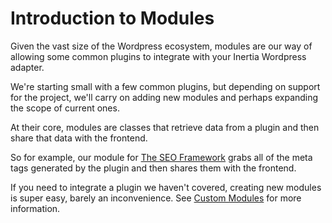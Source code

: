 # Introduction to Modules

Given the vast size of the Wordpress ecosystem, modules are our way of allowing some common plugins to integrate with your Inertia Wordpress adapter.

We're starting small with a few common plugins, but depending on support for the project, we'll carry on adding new modules and perhaps expanding the scope of current ones.

At their core, modules are classes that retrieve data from a plugin and then share that data with the frontend.

So for example, our module for [The SEO Framework](https://theseoframework.com/) grabs all of the meta tags generated by the plugin and then shares them with the frontend.

If you need to integrate a plugin we haven't covered, creating new modules is super easy, barely an inconvenience. See [Custom Modules](/modules/custom-modules) for more information.
